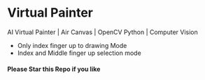 # Virtual Painter

AI Virtual Painter | Air Canvas | OpenCV Python | Computer Vision 

- Only index finger up to drawing Mode
- Index and Middle finger up selection mode

#### Please Star this Repo if you like 
